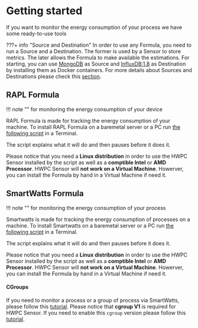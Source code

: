 # Getting started

If you want to monitor the energy consumption of your process we have some
ready-to-use tools

???+ info "Source and Destination"
    In order to use any Formula, you need to run a Source and a Destination. The former is used by a Sensor to store metrics. The later allows the Formula to make available the estimations. For starting, you can use [MongoDB](https://hub.docker.com/_/mongo) as Source and [InfluxDB:1.8](https://hub.docker.com/_/influxdb) as Destination by installing them as Docker containers.
    For more details about Sources and Destinations please check this [section](reference/database/sources_destinations.md).


## **RAPL Formula**

!!! note ""
    for monitoring the energy consumption of your device

RAPL Formula is made for tracking the energy consumption of your machine.
To install RAPL Formula on a baremetal server or a PC run [the following
script](script/rapl_install.sh) in a Terminal.

The script explains what it will do and then pauses before it does it.

Please notice that you need a **Linux distribution** in order to use the HWPC Sensor installed by the script as
well as a **comptible Intel** or **AMD Processor**. HWPC Sensor will **not work on a Virtual Machine**. Howerver, you can install the Formula by hand in a Virtual Machine if need it.

## **SmartWatts Formula**

!!! note ""
    for monitoring the energy consumption of your process

Smartwatts is made for tracking the energy consumption of processes on a
machine.
To install Smartwatts on a baremetal server or a PC run [the following
script](script/smartwatts_install.sh) in a Terminal.

The script explains what it will do and then pauses before it does it.

Please notice that you need a **Linux distribution** in order to use the HWPC Sensor installed by the script as
well as a **comptible Intel** or **AMD Processor**. HWPC Sensor will **not work on a Virtual Machine**. Howerver, you can install the Formula by hand in a Virtual Machine if need it.



#### CGroups
If you need to monitor a process or a group of process via SmartWatts, please follow this [tutorial](reference/cgroup/cgroup.md). Please notice that **cgroup V1** is required for HWPC Sensor. If you need to enable this `cgroup` version please follow this [tutorial](reference/cgroup/cgroup_v1_activation.md).    

<!---
## **Jouleit**

!!! note ""
    for mesuring the energy consumption of a program

Jouleit is made for tracking the energy consumption of a program.
Jouleit need `gawk` to run.
You can get the script from the [github repository](https://github.com/powerapi-ng/jouleit)
Start jouleit by using `./jouleit.sh cmd`.
-->
